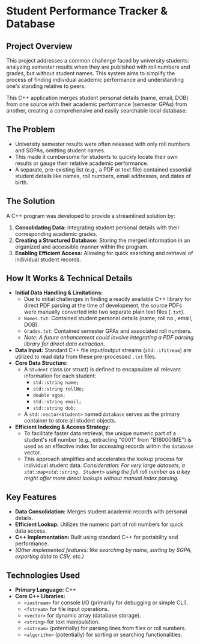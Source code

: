 # Student Performance Tracker & Database

## Project Overview

This project addresses a common challenge faced by university students: analyzing semester results when they are published with roll numbers and grades, but without student names. This system aims to simplify the process of finding individual academic performance and understanding one's standing relative to peers.

This C++ application merges student personal details (name, email, DOB) from one source with their academic performance (semester GPAs) from another, creating a comprehensive and easily searchable local database.

## The Problem

* University semester results were often released with only roll numbers and SGPAs, omitting student names.
* This made it cumbersome for students to quickly locate their own results or gauge their relative academic performance.
* A separate, pre-existing list (e.g., a PDF or text file) contained essential student details like names, roll numbers, email addresses, and dates of birth.

## The Solution

A C++ program was developed to provide a streamlined solution by:

1.  **Consolidating Data:** Integrating student personal details with their corresponding academic grades.
2.  **Creating a Structured Database:** Storing the merged information in an organized and accessible manner within the program.
3.  **Enabling Efficient Access:** Allowing for quick searching and retrieval of individual student records.

## How It Works & Technical Details

* **Initial Data Handling & Limitations:**
    * Due to initial challenges in finding a readily available C++ library for direct PDF parsing at the time of development, the source PDFs were manually converted into two separate plain text files (`.txt`).
    * `Names.txt`: Contained student personal details (name, roll no., email, DOB).
    * `Grades.txt`: Contained semester GPAs and associated roll numbers.
    * *Note: A future enhancement could involve integrating a PDF parsing library for direct data extraction.*
* **Data Input:** Standard C++ file input/output streams (`std::ifstream`) are utilized to read data from these pre-processed `.txt` files.
* **Core Data Structure:**
    * A `Student` class (or struct) is defined to encapsulate all relevant information for each student:
        * `std::string name;`
        * `std::string rollNo;`
        * `double sgpa;`
        * `std::string email;`
        * `std::string dob;`
    * A `std::vector<Student>` named `database` serves as the primary container to store all student objects.
* **Efficient Indexing & Access Strategy:**
    * To facilitate faster data retrieval, the unique numeric part of a student's roll number (e.g., extracting "0001" from "B180001ME") is used as an effective index for accessing records within the `database` vector.
    * This approach simplifies and accelerates the lookup process for individual student data. *Consideration: For very large datasets, a `std::map<std::string, Student>` using the full roll number as a key might offer more direct lookups without manual index parsing.*

## Key Features

* **Data Consolidation:** Merges student academic records with personal details.
* **Efficient Lookup:** Utilizes the numeric part of roll numbers for quick data access.
* **C++ Implementation:** Built using standard C++ for portability and performance.
* *(Other implemented features: like searching by name, sorting by SGPA, exporting data to CSV, etc.)*

## Technologies Used

* **Primary Language:** C++
* **Core C++ Libraries:**
    * `<iostream>` for console I/O (primarily for debugging or simple CLI).
    * `<fstream>` for file input operations.
    * `<vector>` for dynamic array (database storage).
    * `<string>` for text manipulation.
    * `<sstream>` (potentially) for parsing lines from files or roll numbers.
    * `<algorithm>` (potentially) for sorting or searching functionalities.
